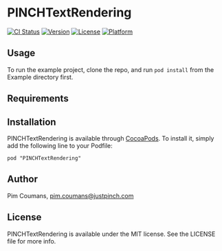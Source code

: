 # PINCHTextRendering

[![CI Status](http://img.shields.io/travis/justpinch/PINCHTextRendering.svg?style=flat)](https://travis-ci.org/justpinch/PINCHTextRendering)
[![Version](https://img.shields.io/cocoapods/v/PINCHTextRendering.svg?style=flat)](http://cocoadocs.org/docsets/PINCHTextRendering)
[![License](https://img.shields.io/cocoapods/l/PINCHTextRendering.svg?style=flat)](http://cocoadocs.org/docsets/PINCHTextRendering)
[![Platform](https://img.shields.io/cocoapods/p/PINCHTextRendering.svg?style=flat)](http://cocoadocs.org/docsets/PINCHTextRendering)

## Usage

To run the example project, clone the repo, and run `pod install` from the Example directory first.

## Requirements

## Installation

PINCHTextRendering is available through [CocoaPods](http://cocoapods.org). To install
it, simply add the following line to your Podfile:

    pod "PINCHTextRendering"

## Author

Pim Coumans, pim.coumans@justpinch.com

## License

PINCHTextRendering is available under the MIT license. See the LICENSE file for more info.

